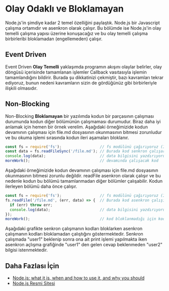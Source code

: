 Olay Odaklı ve Bloklamayan
======
Node.js'in şimdiye kadar 2 temel özelliğini paylaştık. Node.js bir Javascript çalışma ortamıdır ve asenkron olarak çalışır. Bu bölümde ise Node.js'in olay 
temelli çalışma yapısı üzerine konuşacağız ve bu olay temelli çalışma birbirleribi bloklamadan (engellemeden) çalışır.

## Event Driven

Event Driven **Olay Temelli** yaklaşımda programın akışını olaylar belirler, olay döngüsü içerisinde tamamlanan işlemler Callback vasıtasıyla işlemin
tamamlandığını bildirir. Burada şu dikkatinizi çekmiştir, bazı kavramları tekrar ediyoruz, bunun nedeni kavramların sizin de gördüğünüz gibi
birbirleriyle ilişkili olmasıdır.

## Non-Blocking

Non-Blocking **Bloklamayan** bir yazılımda kodun bir parçasının çalışması durumunda kodun diğer bölümünün çalışmaması durumudur. Biraz daha iyi anlamak 
için hemen bir örnek verelim. Aşağıdaki örneğimizide kodun devamının çalışması için file.md dosyasının okunmasının bitmesi zorunludur ve bu okuma işlemi 
sırasında kodun ileri aşamaları bloklanır.

```javascript
const fs = require('fs');                 // fs modülünü çağırıyoruz (İleride daha detalı konuşacağız.)
const data = fs.readFileSync('/file.md'); // Burada kod senkron çalışarak sonraki kodları blokluyor.
console.log(data);                        // data bilgisini yazdırıyoruz
moreWork();                               // devamında çalışacak kod
```

Aşağıdaki örneğimizide kodun devamının çalışması için file.md dosyasının okunmasının bitmesi zorunlu değildir. readFile asenkron olarak çalışır ve 
bu nedenle kodun bu bölümü tamamlanmadan diğer bölümler çalışabilir. Kodun ilerleyen bölümü daha önce çalışır.

```javascript
const fs = require('fs');                 // fs modülünü çağırıyoruz (İleride daha detalı konuşacağız.)
fs.readFile('/file.md', (err, data) => {  // Burada kod asenkron çalışır ve devamındaki kodu **bloklamaz**
  if (err) throw err;
  console.log(data);                      // data bilgisini yazdırıyoruz
});
moreWork();                               // kod bloklanmadığı için kodun bu kısmı data bilgisi yazdırmaktan önce çalışır.
```

Aşağıdaki grafikte senkron çalışmanın kodları bloklarken asenkron çalışmanın kodları bloklamadan çalıştığını göstermektedir. Senkron
çalışmada "user1" beklenip sonra ona ait print işlemi yapılmakta iken asenkron açlışma grafiğinde "user1" den gelen cevap 
beklenmeden "user2" bilgisi istenmektedir.

## Daha Fazlası İçin
- [Node.js: what it is, when and how to use it, and why you should](https://www.freecodecamp.org/news/node-js-what-when-where-why-how-ab8424886e2/)
- [Node.js Resmi Sitesi](https://nodejs.org/en/docs/guides/blocking-vs-non-blocking/)
